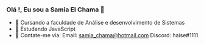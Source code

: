 ### Olá !, Eu sou a Samia El Chama 👋



- 🌱 Cursando a faculdade de Análise e desenvolvimento de Sistemas
- 🌱 Estudando JavaScript
- 💬 Contate-me via: 
  Email: samia_chama@hotmail.com 
  Discord: haise#1111

